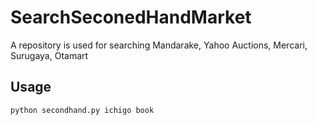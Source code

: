# SearchSeconedHandMarket

A repository is used for searching Mandarake, Yahoo Auctions, Mercari, Surugaya, Otamart

## Usage

```
python secondhand.py ichigo book
```